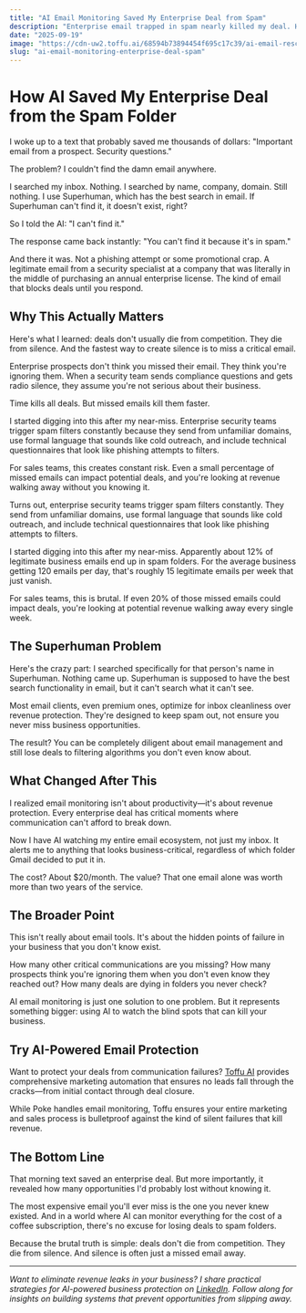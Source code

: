 ```yaml
---
title: "AI Email Monitoring Saved My Enterprise Deal from Spam"
description: "Enterprise email trapped in spam nearly killed my deal. How AI email monitoring catches critical messages and prevents revenue loss from missed communications."
date: "2025-09-19"
image: "https://cdn-uw2.toffu.ai/68594b73894454f695c17c39/ai-email-rescue-toffu.jpg"
slug: "ai-email-monitoring-enterprise-deal-spam"
---
```


# How AI Saved My Enterprise Deal from the Spam Folder

I woke up to a text that probably saved me thousands of dollars: "Important email from a prospect. Security questions."

The problem? I couldn't find the damn email anywhere.

I searched my inbox. Nothing. I searched by name, company, domain. Still nothing. I use Superhuman, which has the best search in email. If Superhuman can't find it, it doesn't exist, right?

So I told the AI: "I can't find it."

The response came back instantly: "You can't find it because it's in spam."

And there it was. Not a phishing attempt or some promotional crap. A legitimate email from a security specialist at a company that was literally in the middle of purchasing an annual enterprise license. The kind of email that blocks deals until you respond.

## Why This Actually Matters

Here's what I learned: deals don't usually die from competition. They die from silence. And the fastest way to create silence is to miss a critical email.

Enterprise prospects don't think you missed their email. They think you're ignoring them. When a security team sends compliance questions and gets radio silence, they assume you're not serious about their business.

Time kills all deals. But missed emails kill them faster.

I started digging into this after my near-miss. Enterprise security teams trigger spam filters constantly because they send from unfamiliar domains, use formal language that sounds like cold outreach, and include technical questionnaires that look like phishing attempts to filters.

For sales teams, this creates constant risk. Even a small percentage of missed emails can impact potential deals, and you're looking at revenue walking away without you knowing it.

Turns out, enterprise security teams trigger spam filters constantly. They send from unfamiliar domains, use formal language that sounds like cold outreach, and include technical questionnaires that look like phishing attempts to filters.

I started digging into this after my near-miss. Apparently about 12% of legitimate business emails end up in spam folders. For the average business getting 120 emails per day, that's roughly 15 legitimate emails per week that just vanish.

For sales teams, this is brutal. If even 20% of those missed emails could impact deals, you're looking at potential revenue walking away every single week.

## The Superhuman Problem

Here's the crazy part: I searched specifically for that person's name in Superhuman. Nothing came up. Superhuman is supposed to have the best search functionality in email, but it can't search what it can't see.

Most email clients, even premium ones, optimize for inbox cleanliness over revenue protection. They're designed to keep spam out, not ensure you never miss business opportunities.

The result? You can be completely diligent about email management and still lose deals to filtering algorithms you don't even know about.

## What Changed After This

I realized email monitoring isn't about productivity—it's about revenue protection. Every enterprise deal has critical moments where communication can't afford to break down.

Now I have AI watching my entire email ecosystem, not just my inbox. It alerts me to anything that looks business-critical, regardless of which folder Gmail decided to put it in.

The cost? About $20/month. The value? That one email alone was worth more than two years of the service.

## The Broader Point

This isn't really about email tools. It's about the hidden points of failure in your business that you don't know exist.

How many other critical communications are you missing? How many prospects think you're ignoring them when you don't even know they reached out? How many deals are dying in folders you never check?

AI email monitoring is just one solution to one problem. But it represents something bigger: using AI to watch the blind spots that can kill your business.

## Try AI-Powered Email Protection

Want to protect your deals from communication failures? [Toffu AI](https://toffu.ai) provides comprehensive marketing automation that ensures no leads fall through the cracks—from initial contact through deal closure.

While Poke handles email monitoring, Toffu ensures your entire marketing and sales process is bulletproof against the kind of silent failures that kill revenue.

## The Bottom Line

That morning text saved an enterprise deal. But more importantly, it revealed how many opportunities I'd probably lost without knowing it.

The most expensive email you'll ever miss is the one you never knew existed. And in a world where AI can monitor everything for the cost of a coffee subscription, there's no excuse for losing deals to spam folders.

Because the brutal truth is simple: deals don't die from competition. They die from silence. And silence is often just a missed email away.

---

*Want to eliminate revenue leaks in your business? I share practical strategies for AI-powered business protection on [LinkedIn](https://linkedin.com/in/orarbel). Follow along for insights on building systems that prevent opportunities from slipping away.*